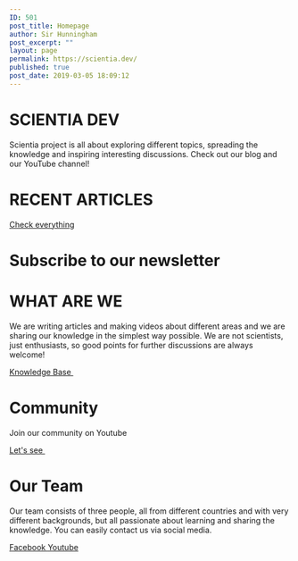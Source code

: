 ```yaml
---
ID: 501
post_title: Homepage
author: Sir Hunningham
post_excerpt: ""
layout: page
permalink: https://scientia.dev/
published: true
post_date: 2019-03-05 18:09:12
---
```

<h1>SCIENTIA DEV</h1>		
		<p>Scientia project is all about exploring different topics, spreading the knowledge and inspiring interesting discussions. Check out our blog and our YouTube channel!</p>		
			<h1>RECENT ARTICLES</h1>		
			<a href="https://scientia.dev/docs/" role="button">
						Check everything
					</a>
			<h1>Subscribe to our newsletter</h1>		
			<h1>WHAT ARE WE</h1>		
		<p>We are writing articles and making videos about different areas and we are sharing our knowledge in the simplest way possible. We are not scientists, just enthusiasts, so good points for further discussions are always welcome!</p>		
			<a href="https://scientia.dev/docs/" role="button">
						Knowledge Base
					</a>
										<img width="1" height="1" src="https://scientia.dev/wp-content/uploads/2019/03/undraw_Memory_storage_reh0.svg" alt="" />											
			<h1>Community</h1>		
		<p>Join our community on Youtube</p>		
			<a href="https://www.youtube.com/channel/UCnjg1eRtM4gWtRBHj856GlA/" role="button">
						Let's see
					</a>
										<img width="1" height="1" src="https://scientia.dev/wp-content/uploads/2019/03/undraw_team_spirit_hrr4.svg" alt="" />											
			<h1>Our Team</h1>		
		<p>Our team consists of three people, all from different countries and with very different backgrounds, but all passionate about learning and sharing the knowledge. You can easily contact us via social media.</p>		
							<a href="https://www.facebook.com/Scientiadev-810964502584839/" target="_blank" rel="noopener noreferrer">
					Facebook
				</a>
							<a href="https://www.youtube.com/channel/UCnjg1eRtM4gWtRBHj856GlA/" target="_blank" rel="noopener noreferrer">
					Youtube
				</a>